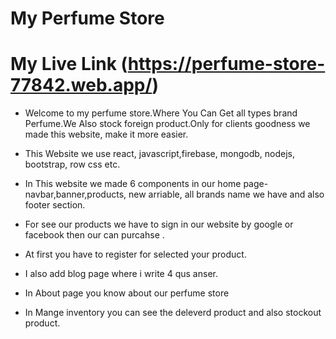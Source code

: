 # My Perfume Store

# My Live Link (https://perfume-store-77842.web.app/)

* Welcome to my perfume store.Where You Can Get all types brand Perfume.We Also stock foreign product.Only for clients goodness we made this website, make it more easier.

* This Website we use react, javascript,firebase, mongodb, nodejs, bootstrap, row css etc.

* In This website we made 6 components in our home page-navbar,banner,products, new arriable, all brands name we have and also footer section.

* For see our products we have to sign in our website by google or facebook then our can purcahse .

* At first you have to register for selected your product.

* I also add blog page where i write 4 qus anser.

* In About page you know about our perfume store

* In Mange inventory you can see the deleverd product and also stockout product.